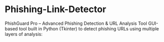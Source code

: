 # Phishing-Link-Detector
PhishGuard Pro – Advanced Phishing Detection &amp; URL Analysis Tool GUI-based tool built in Python (Tkinter) to detect phishing URLs using multiple layers of analysis:
